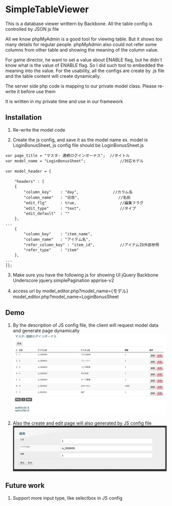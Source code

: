# SimpleTableViewer

This is a database viewer writtern by Backbone. All the table config is controlled by JSON js file

All we know phpMyAdmin is a good tool for viewing table. But it shows too many details for regular people. phpMyAdmin also could not refer some columns from other table and showing the meaning of the column value.

For game director, he want to set a value about ENABLE flag, but he didn`t know what is the value of ENABLE flag. So I did such tool to embedded the meaning into the value. For the usability, all the configs are create by .js file and the table content will create dynamically.

The server side php code is mapping to our private model class. Please re-write it before use them

It is written in my private time and use in our framework

## Installation
1. Re-write the model code

2. Create the js config, and save it as the model name
ex. model is LoginBonusSheet, js config file should be LoginBonusSheet.js

```
var page_title = "マスタ- 連続ログインボーナス";  //タイトル
var model_name = "LoginBonusSheet";               //対応モデル

var model_header = {

    "headers" : [
    {
        "column_key"    : "day",　　　　　　　　　//カラム名
        "column_name"   : "日目",                 //名前
        "edit_flg"      : true,                   //編集フラグ
        "edit_type"     : "text",                 //タイプ
        "edit_default"  : ""
    },
...
    {
        "column_key"    : "item_name",
        "column_name"   : "アイテム名",
        "refer_column_key" : "item_id",           //アイテムID外部参照
        "refer_type"    : "item"
    },
...
]};
```

3. Make sure you have the following js for showing UI
jQuery
Backbone
Underscore
jquery.simplePagination
apprise-v2

4. access url by model_editor.php?model_name={モデル}
model_editor.php?model_name=LoginBonusSheet

## Demo
1. By the description of JS config file, the client will request model data and generate page dynamically
![alt text](https://github.com/markkong318/SimpleTableViewer/blob/master/readme/screenshot/1.png)

2. Also the create and edit page will also generated by JS config file
![alt text](https://github.com/markkong318/SimpleTableViewer/blob/master/readme/screenshot/2.png)

## Future work
1. Support more input type, like selectbox in JS config
